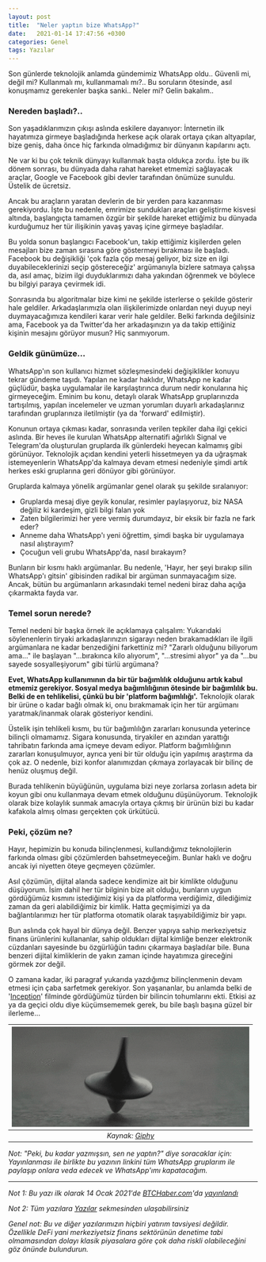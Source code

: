 ```yaml
---
layout: post
title:  "Neler yaptın bize WhatsApp?"
date:   2021-01-14 17:47:56 +0300
categories: Genel
tags: Yazılar
---
```


Son günlerde teknolojik anlamda gündemimiz WhatsApp oldu.. Güvenli mi, değil mi? Kullanmalı mı, kullanmamalı mı?.. Bu soruların ötesinde, asıl konuşmamız gerekenler başka sanki.. Neler mi? Gelin bakalım.. 

### Nereden başladı?.. 
Son yaşadıklarımızın çıkışı aslında eskilere dayanıyor: İnternetin ilk hayatımıza girmeye başladığında herkese açık olarak ortaya çıkan altyapılar, bize geniş, daha önce hiç farkında olmadığımız bir dünyanın kapılarını açtı. 

Ne var ki bu çok teknik dünyayı kullanmak başta oldukça zordu. İşte bu ilk dönem sonrası, bu dünyada daha rahat hareket etmemizi sağlayacak araçlar, Google ve Facebook gibi devler tarafından önümüze sunuldu. Üstelik de ücretsiz. 

Ancak bu araçların yaratan devlerin de bir yerden para kazanması gerekiyordu. İşte bu nedenle, emrimize sundukları araçları geliştirme kisvesi altında, başlangıçta tamamen özgür bir şekilde hareket ettiğimiz bu dünyada kurduğumuz her tür ilişikinin  yavaş yavaş içine girmeye başladılar. 

Bu yolda sonun başlangıcı Facebook'un, takip ettiğimiz kişilerden gelen mesajları bize zaman sırasına göre göstermeyi bırakması ile başladı. Facebook bu değişikliği  'çok fazla çöp mesaj geliyor, biz size en ilgi duyabileceklerinizi seçip göstereceğiz' argümanıyla bizlere satmaya çalışsa da, asıl amaç, bizim ilgi duyduklarımızı daha yakından öğrenmek ve böylece bu bilgiyi paraya çevirmek idi.  

Sonrasında bu algoritmalar bize kimi ne şekilde isterlerse o şekilde gösterir hale geldiler. Arkadaşlarımızla olan ilişkilerimizde onlardan neyi duyup neyi duymayacağımıza kendileri karar verir hale geldiler. Belki farkında değilsiniz ama, Facebook ya da Twitter'da her arkadaşınızın ya da takip ettiğiniz kişinin mesajını görüyor musun? Hiç sanmıyorum.

### Geldik günümüze... 
WhatsApp'ın son kullanıcı hizmet sözleşmesindeki değişiklikler konuyu tekrar gündeme taşıdı. Yapılan ne kadar haklıdır, WhatsApp ne kadar güçlüdür, başka uygulamalar ile karşılaştırınca durum nedir konularına hiç girmeyeceğim. Eminim bu konu, detaylı olarak WhatsApp gruplarınızda tartışılmış, yapılan incelemeler ve uzman yorumları duyarlı arkadaşlarınız tarafından gruplarınıza iletilmiştir (ya da 'forward' edilmiştir). 

Konunun ortaya çıkması kadar, sonrasında verilen tepkiler daha ilgi çekici aslında. Bir heves ile kurulan WhatsApp alternatifi ağırlıklı Signal ve Telegram'da oluşturulan gruplarda ilk günlerdeki heyecan kalmamış gibi görünüyor. Teknolojik açıdan kendini yeterli hissetmeyen ya da uğraşmak istemeyenlerin WhatsApp'da kalmaya devam etmesi nedeniyle şimdi artık herkes eski gruplarına geri dönüyor gibi görünüyor. 

Gruplarda kalmaya yönelik argümanlar genel olarak şu şekilde sıralanıyor: 
- Gruplarda mesaj diye geyik konular, resimler paylaşıyoruz, biz NASA değiliz ki kardeşim, gizli bilgi falan yok
- Zaten bilgilerimizi her yere vermiş durumdayız, bir eksik bir fazla ne fark eder?
- Anneme daha WhatsApp'ı yeni öğrettim, şimdi başka bir uygulamaya nasıl alıştırayım?
- Çocuğun veli grubu WhatsApp'da, nasıl bırakayım?

Bunların bir kısmı haklı argümanlar. Bu nedenle, 'Hayır, her şeyi bırakıp silin WhatsApp'ı gitsin' gibisinden radikal bir argüman sunmayacağım size. Ancak, bütün bu argümanların arkasındaki temel nedeni biraz daha açığa çıkarmakta fayda var. 

### Temel sorun nerede?

Temel nedeni bir başka örnek ile açıklamaya çalışalım: Yukarıdaki söylenenlerin tiryaki arkadaşlarınızın sigarayı neden bırakamadıkları ile ilgili argümanlara ne kadar benzediğini farkettiniz mi? "Zararlı olduğunu biliyorum ama..." ile başlayan "...bırakınca kilo alıyorum", "...stresimi alıyor" ya da  "...bu sayede sosyalleşiyorum" gibi türlü argümana?

**Evet, WhatsApp kullanımının da bir tür bağımlılık olduğunu artık kabul etmemiz gerekiyor. Sosyal medya bağımlılığının ötesinde bir bağımlılık bu. Belki de en tehlikelisi, çünkü bu bir 'platform bağımlılığı'.** Teknolojik olarak bir ürüne o kadar bağlı olmak ki, onu bırakmamak için her tür argümanı yaratmak/inanmak olarak gösteriyor kendini.  

Üstelik işin tehlikeli kısmı, bu tür bağımlılığın zararları konusunda yeterince bilinçli olmamamız. Sigara konusunda, tiryakiler en azından yarattığı tahribatın farkında ama içmeye devam ediyor. Platform bağımlılığının zararları konuşulmuyor, ayrıca yeni bir tür olduğu için yapılmış araştırma da çok az. O nedenle, bizi konfor alanımızdan çıkmaya zorlayacak bir bilinç de henüz oluşmuş değil. 

Burada tehlikenin büyüğünün, uygulama bizi neye zorlarsa zorlasın adeta bir koyun gibi onu kullanmaya devam etmek olduğunu düşünüyorum. Teknolojik olarak bize kolaylık sunmak amacıyla ortaya çıkmış bir ürünün bizi bu kadar kafakola almış olması gerçekten çok ürkütücü. 

### Peki, çözüm ne?
Hayır, hepimizin bu konuda bilinçlenmesi, kullandığımız teknolojilerin farkında olması gibi çözümlerden bahsetmeyeceğim. Bunlar haklı ve doğru ancak iyi niyetten öteye geçmeyen çözümler. 

Asıl çözümün, dijital alanda sadece kendimize ait bir kimlikte olduğunu düşüyorum. İsim dahil her tür bilginin bize ait olduğu, bunların uygun gördüğümüz kısmını istediğimiz kişi ya da platforma verdiğimiz, dilediğimiz zaman da geri alabildiğimiz bir kimlik. Hatta geçmişimizi ya da bağlantılarımızı her tür platforma otomatik olarak taşıyabildiğimiz bir yapı. 

Bun aslında çok hayal bir dünya değil. Benzer yapıya sahip merkeziyetsiz finans ürünlerini kullananlar, sahip oldukları dijital kimliğe benzer elektronik cüzdanları sayesinde bu özgürlüğün tadını çıkarmaya başladılar bile. Buna benzeri dijital kimliklerin de yakın zaman içinde hayatımıza gireceğini görmek zor değil. 

O zamana kadar, iki paragraf yukarıda yazdığımız bilinçlenmenin devam etmesi için çaba sarfetmek gerekiyor. Son yaşananlar, bu anlamda belki de '[Inception](https://www.imdb.com/title/tt1375666/)' filminde gördüğümüz türden bir bilincin tohumlarını ekti. Etkisi az ya da geçici oldu diye küçümsememek gerek, bu bile başlı başına güzel bir ilerleme...

| ![inception](/assets/inception.gif)|
|:--:| 
| *Kaynak: [Giphy](http://gph.is/1syOaQ3)*|

*Not: "Peki, bu kadar yazmışsın, sen ne yaptın?" diye soracaklar için: Yayınlanması ile birlikte bu yazının linkini tüm WhatsApp gruplarım ile paylaşıp onlara veda edecek ve WhatsApp'ımı kapatacağım.*

---

*Not 1: Bu yazı ilk olarak 14 Ocak 2021'de [BTCHaber.com](https://www.btchaber.com/)'da [yayınlandı](https://www.btchaber.com/neler-yaptin-bize-whatsapp/)*

*Not 2: Tüm yazılara [Yazılar](/articles/) sekmesinden ulaşabilirsiniz*

*Genel not: Bu ve diğer yazılarımızın hiçbiri yatırım tavsiyesi değildir. Özellikle DeFi yani merkeziyetsiz finans sektörünün denetime tabi olmamasından dolayı klasik piyasalara göre çok daha riskli olabileceğini göz önünde bulundurun.*
